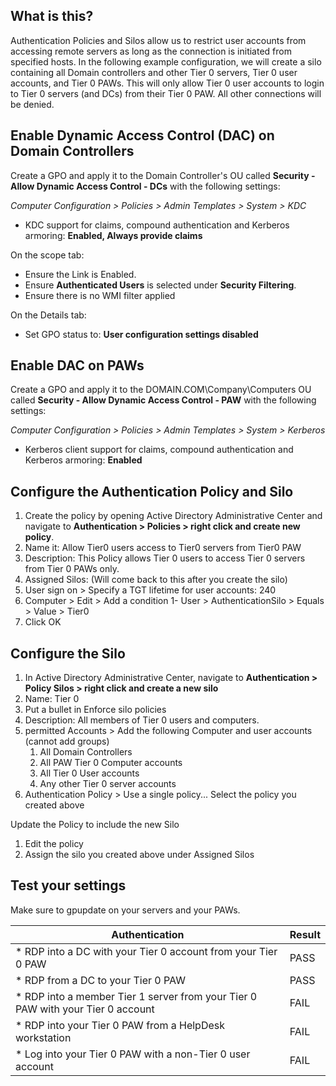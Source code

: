 ## What is this?
Authentication Policies and Silos allow us to restrict user accounts from accessing remote servers as long as the connection is initiated from specified hosts.  In the following example configuration, we will create a silo containing all Domain controllers and other Tier 0 servers, Tier 0 user accounts, and Tier 0 PAWs.  This will only allow Tier 0 user accounts to login to Tier 0 servers (and DCs) from their Tier 0 PAW.  All other connections will be denied.

## Enable Dynamic Access Control (DAC) on Domain Controllers
Create a GPO and apply it to the Domain Controller's OU called **Security - Allow Dynamic Access Control - DCs** with the following settings:

*Computer Configuration > Policies > Admin Templates > System > KDC*
* KDC support for claims, compound authentication and Kerberos armoring: **Enabled, Always provide claims**

On the scope tab:
* Ensure the Link is Enabled.  
* Ensure **Authenticated Users** is selected under **Security Filtering**.
* Ensure there is no WMI filter applied

On the Details tab:
* Set GPO status to: **User configuration settings disabled**

## Enable DAC on PAWs
Create a GPO and apply it to the DOMAIN.COM\Company\Computers OU called **Security - Allow Dynamic Access Control - PAW** with the following settings:

*Computer Configuration > Policies > Admin Templates > System > Kerberos*
* Kerberos client support for claims, compound authentication and Kerberos armoring: **Enabled**

## Configure the Authentication Policy and Silo
1. Create the policy by opening Active Directory Administrative Center and navigate to **Authentication > Policies > right click and create new policy**.
2. Name it: Allow Tier0 users access to Tier0 servers from Tier0 PAW
3. Description: This Policy allows Tier 0 users to access Tier 0 servers from Tier 0 PAWs only.
4. Assigned Silos: (Will come back to this after you create the silo)
5. User sign on > Specify a TGT lifetime for user accounts: 240
6. Computer > Edit > Add a condition
      1- User > AuthenticationSilo > Equals > Value > Tier0
7. Click OK

## Configure the Silo
1. In Active Directory Administrative Center, navigate to **Authentication > Policy Silos > right click and create a new silo**
2. Name: Tier 0
3. Put a bullet in Enforce silo policies
4. Description: All members of Tier 0 users and computers.
5. permitted Accounts > Add the following Computer and user accounts (cannot add groups)
    1. All Domain Controllers
    2. All PAW Tier 0 Computer accounts
    3. All Tier 0 User accounts
    4. Any other Tier 0 server accounts
6. Authentication Policy > Use a single policy... Select the policy you created above

Update the Policy to include the new Silo
1. Edit the policy
2. Assign the silo you created above under Assigned Silos

## Test your settings

Make sure to gpupdate on your servers and your PAWs.

Authentication | Result
---------------|--------
* RDP into a DC with your Tier 0 account from your Tier 0 PAW | PASS
* RDP from a DC to your Tier 0 PAW | PASS
* RDP into a member Tier 1 server from your Tier 0 PAW with your Tier 0 account | FAIL
* RDP into your Tier 0 PAW from a HelpDesk workstation | FAIL
* Log into your Tier 0 PAW with a non-Tier 0 user account | FAIL
